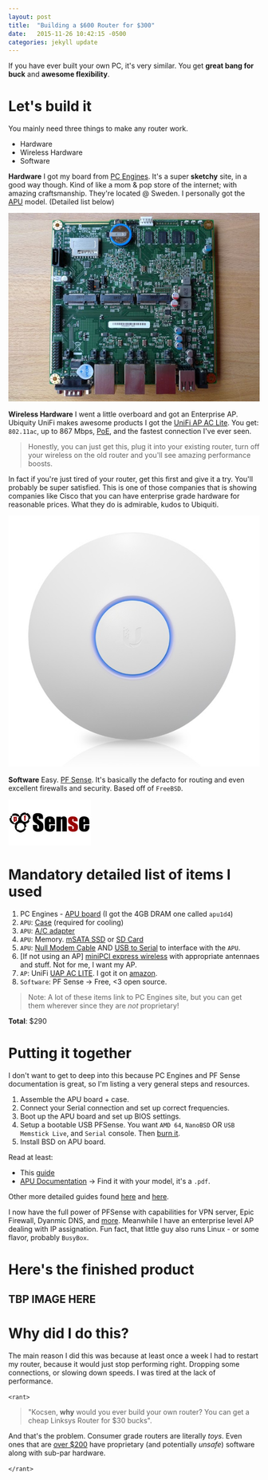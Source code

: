 ```yaml
---
layout: post
title:  "Building a $600 Router for $300"
date:   2015-11-26 10:42:15 -0500
categories: jekyll update
---
```



If you have ever built your own PC, it's very similar. You get **great bang for buck** and **awesome flexibility**.

# Let's build it
You mainly need three things to make any router work.

* Hardware
* Wireless Hardware
* Software

**Hardware**
I got my board from [PC Engines][pc-home]. It's a super **sketchy** site, in a good way though. Kind of like a mom & pop store of the internet; with amazing craftsmanship. They're located @ Sweden.
I personally got the [APU][pc-apu] model. (Detailed list below)

![APU](/assets/apu.jpg)

**Wireless Hardware**
I went a little overboard and got an Enterprise AP. Ubiquity UniFi makes awesome products
I got the [UniFi AP AC Lite][ac-lite]. You get: `802.11ac`, up to 867 Mbps, [PoE](https://en.wikipedia.org/wiki/Power_over_Ethernet), and the fastest connection I've ever seen.

> Honestly, you can just get this, plug it into your existing router, turn off your wireless on the old router and you'll see amazing performance boosts.

In fact if you're just tired of your router, get this first and give it a try. You'll probably be super satisfied. This is one of those companies that is showing companies like Cisco that you can have enterprise grade hardware for reasonable prices. What they do is admirable, kudos to Ubiquiti.

![UniFi AP AC Lite](/assets/lite.jpg)

**Software**
Easy. [PF Sense][pfsense-home]. It's basically the defacto for routing and even excellent firewalls and security. Based off of `FreeBSD`.

![PF Sense Logo](/assets/pfsense.jpg)

# Mandatory detailed list of items I used
1. PC Engines - [APU board][pc-apu] (I got the 4GB DRAM one called `apu1d4`)
1. `APU`: [Case](http://www.pcengines.ch/case1d2blku.htm) (required for cooling)
1. `APU`: [A/C adapter](http://www.pcengines.ch/ac12vus.htm)
1. `APU`: Memory. [mSATA SSD](http://www.pcengines.ch/msata16d.htm) or [SD Card](http://www.pcengines.ch/sd4b.htm)
1. `APU`: [Null Modem Cable](http://www.pcengines.ch/db9cab1.htm) AND [USB to Serial](http://amzn.com/B00IDSM6BW) to interface with the `APU`.
1. [If not using an AP] [miniPCI express wireless](http://www.pcengines.ch/wle200nx.htm) with appropriate antennaes and stuff. Not for me, I want my AP. 
1. `AP`: UniFi [UAP AC LITE][ac-lite]. I got it on [amazon]().
1. `Software`: PF Sense -> Free, <3 open source.

> Note: A lot of these items link to PC Engines site, but you can get them wherever since they are *not* proprietary!

**Total**: $290


# Putting it together
I don't want to get to deep into this because PC Engines and PF Sense documentation is great, so I'm listing a very general steps and resources.


1. Assemble the APU board + case.
1. Connect your Serial connection and set up correct frequencies.
1. Boot up the APU board and set up BIOS settings.
1. Setup a bootable USB PFSense. You want `AMD 64`, `NanoBSD` OR `USB Memstick Live`, and `Serial` console. Then [burn it][pf-burn].
1. Install BSD on APU board.

Read at least:
* This [guide][pf-guide]
* [APU Documentation][pc-apu] -> Find it with your model, it's a `.pdf`.

Other more detailed guides found [here][G1] and [here][G2].

I now have the full power of PFSense with capabilities for VPN server, Epic Firewall, Dyanmic DNS, and [more](https://www.pfsense.org/about-pfsense/features.html). Meanwhile I have an enterprise level AP dealing with IP assignation. Fun fact, that little guy also runs Linux - or some flavor, probably `BusyBox`.

# Here's the finished product 

## TBP IMAGE HERE


# Why did I do this?

The main reason I did this was because at least once a week I had to restart my router, because it would just stop performing right. Dropping some connections, or slowing down speeds. 
I was tired at the lack of performance. 

`<rant>`

> "Kocsen, **why** would you ever build your own router? You can get a cheap Linksys Router for $30 bucks".

And that's the problem. Consumer grade routers are literally *toys*. Even ones that are [over $200](http://www.linksys.com/us/p/P-WRT1900ACS/) have proprietary (and potentially *unsafe*) software along with sub-par hardware. 

`</rant>`

[pc-home]: http://www.pcengines.ch/about.htm
[pc-apu]: http://www.pcengines.ch/apu.htm
[pfsense-home]: https://www.pfsense.org
[pf-guide]: https://doc.pfsense.org/index.php/Installing_pfSense
[ac-lite]: https://www.ubnt.com/unifi/unifi-ap-ac-lite/
[pf-burn]: https://doc.pfsense.org/index.php/Writing_ISO_Images
[G1]: https://mateh.id.au/2014/09/build-awesome-apu-based-pfsense-router/
[G2]: http://www.get-virtual.net/2014/09/16/build-firewall-appliance/